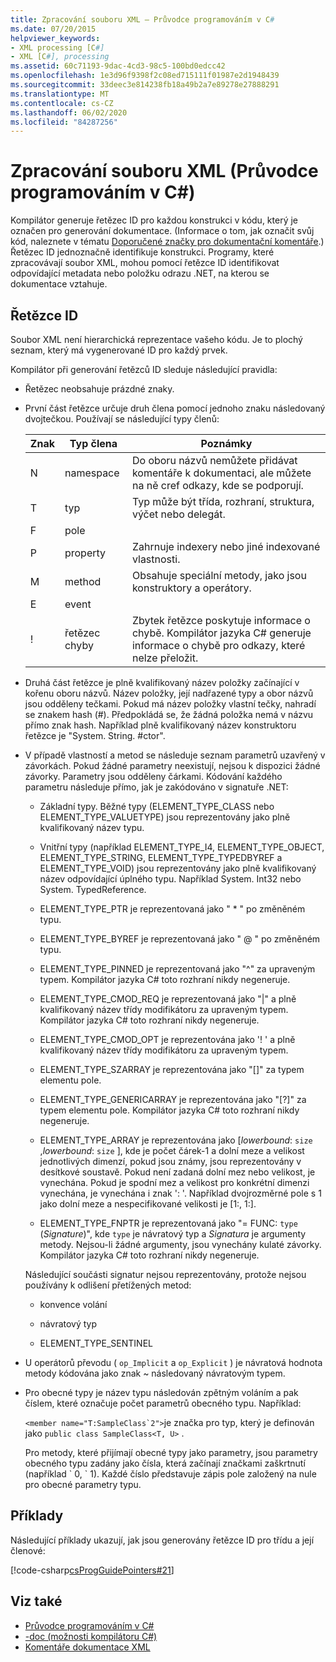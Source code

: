 ```yaml
---
title: Zpracování souboru XML – Průvodce programováním v C#
ms.date: 07/20/2015
helpviewer_keywords:
- XML processing [C#]
- XML [C#], processing
ms.assetid: 60c71193-9dac-4cd3-98c5-100bd0edcc42
ms.openlocfilehash: 1e3d96f9398f2c08ed715111f01987e2d1948439
ms.sourcegitcommit: 33deec3e814238fb18a49b2a7e89278e27888291
ms.translationtype: MT
ms.contentlocale: cs-CZ
ms.lasthandoff: 06/02/2020
ms.locfileid: "84287256"
---
```

# <a name="process-the-xml-file-c-programming-guide"></a>Zpracování souboru XML (Průvodce programováním v C#)

Kompilátor generuje řetězec ID pro každou konstrukci v kódu, který je označen pro generování dokumentace. (Informace o tom, jak označit svůj kód, naleznete v tématu [Doporučené značky pro dokumentační komentáře](./recommended-tags-for-documentation-comments.md).) Řetězec ID jednoznačně identifikuje konstrukci. Programy, které zpracovávají soubor XML, mohou pomocí řetězce ID identifikovat odpovídající metadata nebo položku odrazu .NET, na kterou se dokumentace vztahuje.

## <a name="id-strings"></a>Řetězce ID

Soubor XML není hierarchická reprezentace vašeho kódu. Je to plochý seznam, který má vygenerované ID pro každý prvek.

Kompilátor při generování řetězců ID sleduje následující pravidla:

- Řetězec neobsahuje prázdné znaky.

- První část řetězce určuje druh člena pomocí jednoho znaku následovaný dvojtečkou. Používají se následující typy členů:

    |Znak|Typ člena|Poznámky|
    |---------------|-----------------|-|
    |N|namespace|Do oboru názvů nemůžete přidávat komentáře k dokumentaci, ale můžete na ně cref odkazy, kde se podporují.|
    |T|typ|Typ může být třída, rozhraní, struktura, výčet nebo delegát.|
    |F|pole|
    |P|property|Zahrnuje indexery nebo jiné indexované vlastnosti.|
    |M|method|Obsahuje speciální metody, jako jsou konstruktory a operátory.|
    |E|event|
    |!|řetězec chyby|Zbytek řetězce poskytuje informace o chybě. Kompilátor jazyka C# generuje informace o chybě pro odkazy, které nelze přeložit.|

- Druhá část řetězce je plně kvalifikovaný název položky začínající v kořenu oboru názvů. Název položky, její nadřazené typy a obor názvů jsou odděleny tečkami. Pokud má název položky vlastní tečky, nahradí se znakem hash (#). Předpokládá se, že žádná položka nemá v názvu přímo znak hash. Například plně kvalifikovaný název konstruktoru řetězce je "System. String. #ctor".

- V případě vlastností a metod se následuje seznam parametrů uzavřený v závorkách. Pokud žádné parametry neexistují, nejsou k dispozici žádné závorky. Parametry jsou odděleny čárkami. Kódování každého parametru následuje přímo, jak je zakódováno v signatuře .NET:

  - Základní typy. Běžné typy (ELEMENT_TYPE_CLASS nebo ELEMENT_TYPE_VALUETYPE) jsou reprezentovány jako plně kvalifikovaný název typu.

  - Vnitřní typy (například ELEMENT_TYPE_I4, ELEMENT_TYPE_OBJECT, ELEMENT_TYPE_STRING, ELEMENT_TYPE_TYPEDBYREF a ELEMENT_TYPE_VOID) jsou reprezentovány jako plně kvalifikovaný název odpovídající úplného typu. Například System. Int32 nebo System. TypedReference.

  - ELEMENT_TYPE_PTR je reprezentovaná jako " \* " po změněném typu.

  - ELEMENT_TYPE_BYREF je reprezentovaná jako " \@ " po změněném typu.

  - ELEMENT_TYPE_PINNED je reprezentovaná jako "^" za upraveným typem. Kompilátor jazyka C# toto rozhraní nikdy negeneruje.

  - ELEMENT_TYPE_CMOD_REQ je reprezentovaná jako "&#124;" a plně kvalifikovaný název třídy modifikátoru za upraveným typem. Kompilátor jazyka C# toto rozhraní nikdy negeneruje.

  - ELEMENT_TYPE_CMOD_OPT je reprezentována jako '! ' a plně kvalifikovaný název třídy modifikátoru za upraveným typem.

  - ELEMENT_TYPE_SZARRAY je reprezentována jako "[]" za typem elementu pole.

  - ELEMENT_TYPE_GENERICARRAY je reprezentována jako "[?]" za typem elementu pole. Kompilátor jazyka C# toto rozhraní nikdy negeneruje.

  - ELEMENT_TYPE_ARRAY je reprezentována jako [*lowerbound*: `size` ,*lowerbound*: `size` ], kde je počet čárek-1 a dolní meze a velikost jednotlivých dimenzí, pokud jsou známy, jsou reprezentovány v desítkové soustavě. Pokud není zadaná dolní mez nebo velikost, je vynechána. Pokud je spodní mez a velikost pro konkrétní dimenzi vynechána, je vynechána i znak ': '. Například dvojrozměrné pole s 1 jako dolní meze a nespecifikované velikosti je [1:, 1:].

  - ELEMENT_TYPE_FNPTR je reprezentovaná jako "= FUNC: `type` (*Signature*)", kde `type` je návratový typ a *Signatura* je argumenty metody. Nejsou-li žádné argumenty, jsou vynechány kulaté závorky. Kompilátor jazyka C# toto rozhraní nikdy negeneruje.

  Následující součásti signatur nejsou reprezentovány, protože nejsou používány k odlišení přetížených metod:

  - konvence volání

  - návratový typ

  - ELEMENT_TYPE_SENTINEL

- U operátorů převodu ( `op_Implicit` a `op_Explicit` ) je návratová hodnota metody kódována jako znak ~ následovaný návratovým typem.

- Pro obecné typy je název typu následován zpětným voláním a pak číslem, které označuje počet parametrů obecného typu. Například:

     ``<member name="T:SampleClass`2">``je značka pro typ, který je definován jako `public class SampleClass<T, U>` .

     Pro metody, které přijímají obecné typy jako parametry, jsou parametry obecného typu zadány jako čísla, která začínají značkami zaškrtnutí (například \` 0, \` 1). Každé číslo představuje zápis pole založený na nule pro obecné parametry typu.

## <a name="examples"></a>Příklady

Následující příklady ukazují, jak jsou generovány řetězce ID pro třídu a její členové:

[!code-csharp[csProgGuidePointers#21](~/samples/snippets/csharp/VS_Snippets_VBCSharp/csProgGuidePointers/CS/Pointers.cs#21)]

## <a name="see-also"></a>Viz také

- [Průvodce programováním v C#](../index.md)
- [-doc (možnosti kompilátoru C#)](../../language-reference/compiler-options/doc-compiler-option.md)
- [Komentáře dokumentace XML](./index.md)
